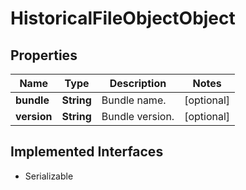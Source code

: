 

# HistoricalFileObjectObject


## Properties

Name | Type | Description | Notes
------------ | ------------- | ------------- | -------------
**bundle** | **String** | Bundle name. |  [optional]
**version** | **String** | Bundle version. |  [optional]


## Implemented Interfaces

* Serializable


